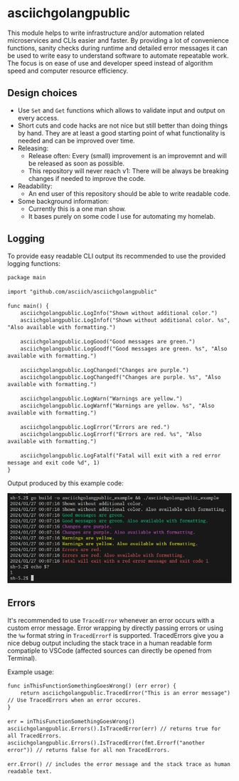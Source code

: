 # asciichgolangpublic

This module helps to write infrastructure and/or automation related microservices and CLIs easier and faster.
By providing a lot of convenience functions, sanity checks during runtime and detailed error messages it can be used to write easy to understand software to automate repeatable work.
The focus is on ease of use and developer speed instead of algorithm speed and computer resource efficiency. 

## Design choices

* Use `Set` and `Get` functions which allows to validate input and output on every access.
* Short cuts and code hacks are not nice but still better than doing things by hand. They are at least a good starting point of what functionality is needed and can be improved over time.
* Releasing:
	* Release often: Every (small) improvement is an improvemnt and will be released as soon as possible.
	* This repository will never reach v1: There will be always be breaking changes if needed to improve the code.
* Readability:
	* An end user of this repository should be able to write readable code.
* Some background information:
	* Currently this is a one man show.
	* It bases purely on some code I use for automating my homelab.

## Logging

To provide easy readable CLI output its recommended to use the provided logging functions:

```golang
package main

import "github.com/asciich/asciichgolangpublic"

func main() {
	asciichgolangpublic.LogInfo("Shown without additional color.")
	asciichgolangpublic.LogInfof("Shown without additional color. %s", "Also available with formatting.")

	asciichgolangpublic.LogGood("Good messages are green.")
	asciichgolangpublic.LogGoodf("Good messages are green. %s", "Also available with formatting.")

	asciichgolangpublic.LogChanged("Changes are purple.")
	asciichgolangpublic.LogChangedf("Changes are purple. %s", "Also available with formatting.")

	asciichgolangpublic.LogWarn("Warnings are yellow.")
	asciichgolangpublic.LogWarnf("Warnings are yellow. %s", "Also available with formatting.")

	asciichgolangpublic.LogError("Errors are red.")
	asciichgolangpublic.LogErrorf("Errors are red. %s", "Also available with formatting.")

	asciichgolangpublic.LogFatalf("Fatal will exit with a red error message and exit code %d", 1)
}
```

Output produced by this example code:

![](docs/log_example.png)

## Errors

It's recommended to use `TracedError` whenever an error occurs with a custom error message.
Error wrapping by directly passing errors or using the `%w` format string in `TracedErrorf` is supported.
TracedErrors give you a nice debug output including the stack trace in a human readable form compatiple to VSCode (affected sources can directly be opened from Terminal).

Example usage:
```golang
func inThisFunctionSomethingGoesWrong() (err error) {
    return asciichgolangpublic.TracedError("This is an error message") // Use TracedErrors when an error occures.
}

err = inThisFunctionSomethingGoesWrong()
asciichgolangpublic.Errors().IsTracedError(err) // returns true for all TracedErrors.
asciichgolangpublic.Errors().IsTracedError(fmt.Errorf("another error")) // returns false for all non TracedErrors.

err.Error() // includes the error message and the stack trace as human readable text.
```
